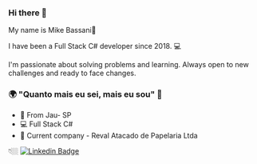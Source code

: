 ### Hi there 👋

My name is Mike Bassani🚀

I have been a Full Stack C# developer since 2018. 💻

I'm passionate about solving problems and learning. Always open to new challenges and ready to face changes.

### 🌍 "Quanto mais eu sei, mais eu sou" 🧠

- 📍 From Jau- SP 
- 💻 Full Stack C# 
- 💼 Current company - Reval Atacado de Papelaria Ltda

 👇🏼
[![Linkedin Badge](https://img.shields.io/badge/-LinkedIn-blue?style=flat-square&logo=Linkedin&logoColor=white&link=https://www.linkedin.com/in/mike-bassani-de-abreu-29406b202/)](https://www.linkedin.com/in/mike-bassani-de-abreu-29406b202/) 


